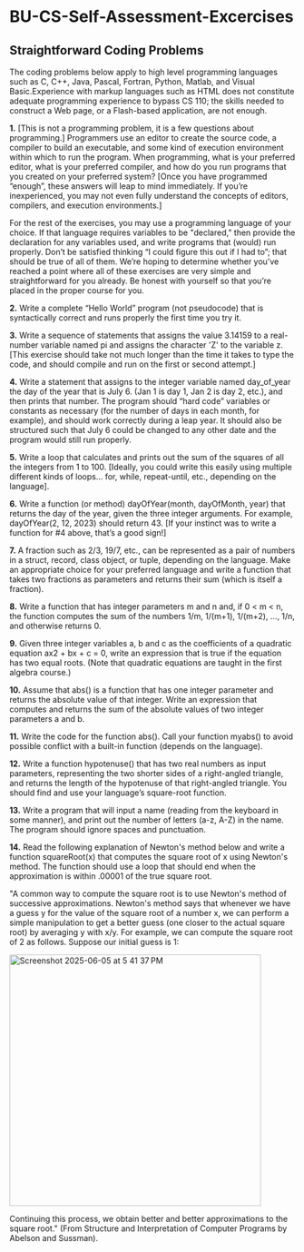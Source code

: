 # BU-CS-Self-Assessment-Excercises
## Straightforward Coding Problems

The coding problems below apply to high level programming languages such as C, C++, Java, Pascal, Fortran, Python, Matlab, and Visual Basic.Experience with markup languages such as HTML does not constitute adequate programming experience to bypass CS 110; the skills needed to construct a Web page, or a Flash-based application, are not enough.

**1.** [This is not a programming problem, it is a few questions about programming.] Programmers use an editor to create the source code, a compiler to build an executable, and some kind of execution environment within which to run the program. When programming, what is your preferred editor, what is your preferred compiler, and how do you run programs that you created on your preferred system? [Once you have programmed “enough”, these answers will leap to mind immediately. If you’re inexperienced, you may not even fully understand the concepts of editors, compilers, and execution environments.]

For the rest of the exercises, you may use a programming language of your choice. If that language requires variables to be "declared," then provide the declaration for any variables used, and write programs that (would) run properly. Don’t be satisfied thinking “I could figure this out if I had to”; that should be true of all of them. We’re hoping to determine whether you’ve reached a point where all of these exercises are very simple and straightforward for you already. Be honest with yourself so that you’re placed in the proper course for you.

**2.** Write a complete “Hello World” program (not pseudocode) that is syntactically correct and runs properly the first time you try it.

**3.** Write a sequence of statements that assigns the value 3.14159 to a real-number variable named pi and assigns the character 'Z' to the variable z. [This exercise should take not much longer than the time it takes to type the code, and should compile and run on the first or second attempt.]

**4.** Write a statement that assigns to the integer variable named day_of_year the day of the year that is July 6. (Jan 1 is day 1, Jan 2 is day 2, etc.), and then prints that number. The program should “hard code” variables or constants as necessary (for the number of days in each month, for example), and should work correctly during a leap year. It should also be structured such that July 6 could be changed to any other date and the program would still run properly.

**5.** Write a loop that calculates and prints out the sum of the squares of all the integers from 1 to 100. [Ideally, you could write this easily using multiple different kinds of loops… for, while, repeat-until, etc., depending on the language].

**6.** Write a function (or method) dayOfYear(month, dayOfMonth, year) that returns the day of the year, given the three integer arguments. For example, dayOfYear(2, 12, 2023) should return 43.  [If your instinct was to write a function for #4 above, that’s a good sign!]

**7.** A fraction such as 2/3, 19/7, etc., can be represented as a pair of numbers in a struct, record, class object, or tuple, depending on the language. Make an appropriate choice for your preferred language and write a function that takes two fractions as parameters and returns their sum (which is itself a fraction).

**8.** Write a function that has integer parameters m and n and, if 0 < m < n, the function computes the sum of the
numbers 1/m, 1/(m+1), 1/(m+2), ..., 1/n, and otherwise returns 0.

**9.** Given three integer variables a, b and c as the coefficients of a quadratic equation ax2 + bx + c = 0, write an expression that is true if the equation has two equal roots. (Note that quadratic equations are taught in the first algebra course.)

**10.** Assume that abs() is a function that has one integer parameter and returns the absolute value of that integer. Write an expression that computes and returns the sum of the absolute values of two integer parameters a and b.

**11.** Write the code for the function abs(). Call your function myabs() to avoid possible conflict with a built-in function (depends on the language).

**12.** Write a function hypotenuse() that has two real numbers as input parameters, representing the two shorter sides of a right-angled triangle, and returns the length of the hypotenuse of that right-angled triangle. You should find and use your language’s square-root function.

**13.** Write a program that will input a name (reading from the keyboard in some manner), and print out the number of letters (a-z, A-Z) in the name. The program should ignore spaces and punctuation.

**14.** Read the following explanation of Newton's method below and write a function squareRoot(x) that
computes the square root of x using Newton's method. The function should use a loop that should end when the approximation is within .00001 of the true square root.

"A common way to compute the square root is to use Newton's method of successive approximations. Newton's method says that whenever we have a guess y for the value of the square root of a number x, we can perform a simple manipulation to get a better guess (one closer to the actual square root) by averaging y with x/y. For example, we can compute the square root of 2 as follows. Suppose our initial guess is 1:

<img width="443" alt="Screenshot 2025-06-05 at 5 41 37 PM" src="https://github.com/user-attachments/assets/c637ed5a-17d3-4664-81d2-aa97faf62440" />

Continuing this process, we obtain better and better approximations to the square root."
(From Structure and Interpretation of Computer Programs by Abelson and Sussman).
